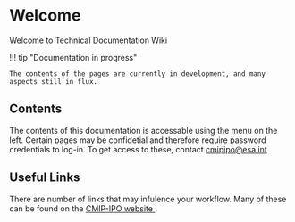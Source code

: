 # Welcome
Welcome to Technical Documentation Wiki

!!! tip "Documentation in progress"

    The contents of the pages are currently in development, and many aspects still in flux. 


## Contents 
The contents of this documentation is accessable using the menu on the left. Certain pages may be confidetial and therefore require password credentials to log-in. To get access to these, contact <a href='malit:cmipipo@esa.int'> cmipipo@esa.int </a>. 


## Useful Links 
There are number of links that may infulence your workflow. Many of these can be found on the <a href='wcrp-cmip.org'> CMIP-IPO website </a>.
